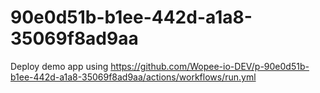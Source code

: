 # 90e0d51b-b1ee-442d-a1a8-35069f8ad9aa
Deploy demo app using https://github.com/Wopee-io-DEV/p-90e0d51b-b1ee-442d-a1a8-35069f8ad9aa/actions/workflows/run.yml
